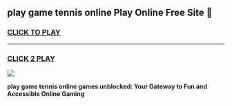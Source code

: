 
## play game tennis online Play Online Free Site 👋
<h3>
<a href="https://download.freeplayer.one?title=play_game_tennis_online&ref=21F">CLICK TO PLAY</a></h3>
<hr>

<h3>
<a href="https://download.freeplayer.one?title=play_game_tennis_online&ref=21F">CLICK 2 PLAY</a>
  
</h3>

<a href="https://download.freeplayer.one?title=play_game_tennis_online&ref=21F"><img src="https://cdnb.artstation.com/p/assets/images/images/032/539/853/original/anto-thomas-button-gif.gif"></a>


**play game tennis online games unblocked: Your Gateway to Fun and Accessible Online Gaming**
